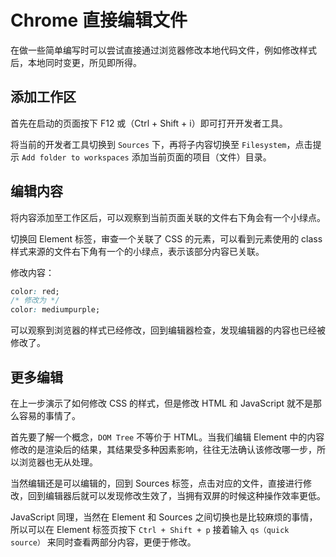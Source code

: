 # Chrome 直接编辑文件

在做一些简单编写时可以尝试直接通过浏览器修改本地代码文件，例如修改样式后，本地同时变更，所见即所得。

## 添加工作区

首先在启动的页面按下 F12 或（Ctrl + Shift + i）即可打开开发者工具。

将当前的开发者工具切换到 `Sources` 下，再将子内容切换至 `Filesystem`，点击提示 `Add folder to workspaces` 添加当前页面的项目（文件）目录。

## 编辑内容

将内容添加至工作区后，可以观察到当前页面关联的文件右下角会有一个小绿点。

切换回 Element 标签，审查一个关联了 CSS 的元素，可以看到元素使用的 class 样式来源的文件右下角有一个的小绿点，表示该部分内容已关联。

修改内容：

```css
color: red;
/* 修改为 */
color: mediumpurple;
```

可以观察到浏览器的样式已经修改，回到编辑器检查，发现编辑器的内容也已经被修改了。

## 更多编辑

在上一步演示了如何修改 CSS 的样式，但是修改 HTML 和 JavaScript 就不是那么容易的事情了。

首先要了解一个概念，`DOM Tree` 不等价于 HTML。当我们编辑 Element 中的内容修改的是渲染后的结果，其结果受多种因素影响，往往无法确认该修改哪一步，所以浏览器也无从处理。

当然编辑还是可以编辑的，回到 Sources 标签，点击对应的文件，直接进行修改，回到编辑器后就可以发现修改生效了，当拥有双屏的时候这种操作效率更低。

JavaScript 同理，当然在 Element 和 Sources 之间切换也是比较麻烦的事情，所以可以在 Element 标签页按下 `Ctrl + Shift + p` 接着输入 `qs（quick source）` 来同时查看两部分内容，更便于修改。
